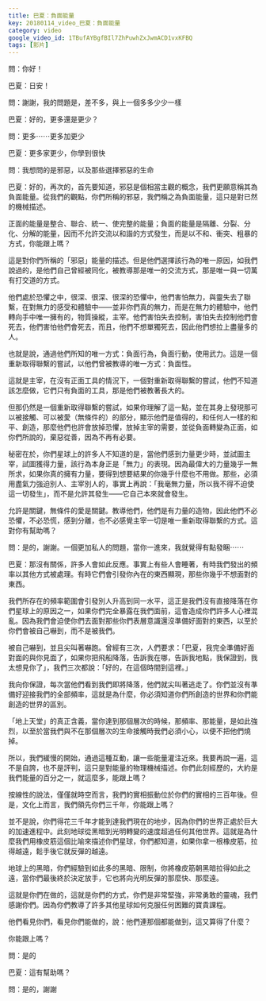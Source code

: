 ```yaml
---
title: 巴夏：負面能量
key: 20180114_video_巴夏：負面能量
category: video
google_video_id: 1TBufAYBgfBIl7ZhPuwhZxJwmACD1vxKFBQ
tags: [影片]
---
```


問：你好！

巴夏：日安！

問：謝謝，我的問題是，差不多，與上一個多多少少一樣

巴夏：好的，更多還是更少？

問：更多⋯⋯更多加更少

巴夏：更多家更少，你學到很快

問：我想問的是邪惡，以及那些選擇邪惡的生命

巴夏：好的，再次的，首先要知道，邪惡是個相當主觀的概念，我們更願意稱其為負面能量。從我們的觀點，你們所稱的邪惡，我們稱之為負面能量，這只是對已然的機械描述。

正面的能量是整合、聯合、統一、使完整的能量；負面的能量是隔離、分裂、分化、分解的能量，因而不允許交流以和諧的方式發生，而是以不和、衝突、粗暴的方式，你能跟上嗎？

這是對你們所稱的「邪惡」能量的描述。但是他們選擇該行為的唯一原因，如我們說過的，是他們自己曾經被同化，被教導那是唯一的交流方式，那是唯一與一切萬有打交道的方式。

他們處於恐懼之中，很深、很深、很深的恐懼中，他們害怕無力，與靈失去了聯繫，在對無力的感受和體驗中——並非你們真的無力，而是在無力的體驗中，他們轉向手中唯一擁有的，物質操縱，主宰。他們害怕失去控制，害怕失去控制他們會死去，他們害怕他們會死去，而且，他們不想單獨死去，因此他們想拉上盡量多的人。

也就是說，通過他們所知的唯一方式：負面行為，負面行動，使用武力。這是一個重新取得聯繫的嘗試，以他們曾被教導的唯一方式：負面性。

這就是主宰，在沒有正面工具的情況下，一個對重新取得聯繫的嘗試，他們不知道該怎麼做，它們只有負面的工具，那是他們被教著長大的。

但那仍然是一個重新取得聯繫的嘗試，如果你理解了這一點，並在其身上發現那可以被接觸、可以被愛（無條件的）的部分，顯示他們是值得的，和任何人一樣的和平、創造，那麼他們也許會放掉恐懼，放掉主宰的需要，並從負面轉變為正面，如你們所說的，棄惡從善，因為不再有必要。

秘密在於，你們星球上的許多人不知道的是，當他們感到力量更少時，並試圖主宰，試圖獲得力量，該行為本身正是「無力」的表現。因為最偉大的力量幾乎一無所求，如果你真的擁有力量，要得到想要結果的你幾乎什麼也不用做。那些，必須用盡氣力強迫別人、主宰別人的，事實上再說：「我毫無力量，所以我不得不迫使這一切發生」，而不是允許其發生——它自己本來就會發生。

允許是關鍵，無條件的愛是關鍵。教導他們，他們是有力量的造物，因此他們不必恐懼，不必恐慌，感到分離，也不必感覺主宰一切是唯一重新取得聯繫的方式。這對你有幫助嗎？

問：是的，謝謝。一個更加私人的問題，當你一進來，我就覺得有點發睏⋯⋯

巴夏：那沒有關係，許多人會如此反應。事實上有些人會睡著，有時我們發出的頻率以其他方式被處理。有時它們會引發你內在的東西顯現，那些你幾乎不想面對的東西。

我們所存在的頻率範圍會引發別人升高到同一水平，這正是我們沒有直接降落在你們星球上的原因之一，如果你們完全暴露在我們面前，這會造成你們許多人心裡混亂。因為我們會迫使你們去面對那些你們表層意識還沒準備好面對的東西，以至於你們會被自己嚇到，而不是被我們。

被自己嚇到，並且尖叫著嚇跑。曾經有三次，人們要求：「巴夏，我完全準備好面對面的與你見面了，如果你把飛船降落，告訴我在哪，告訴我地點，我保證到，我太想見你了」，我們三次都說：「好的，在這個時間到這裡。」

我向你保證，每次當他們看到我們即將降落，他們就尖叫著逃走了。你們並沒有準備好迎接我們的全部頻率，這就是為什麼，你必須知道你們所創造的世界和你們能創造的世界的區別。

「地上天堂」的真正含義，當你達到那個層次的時候，那頻率、那能量，是如此強烈，以至於當我們與不在那個層次的生命接觸時我們必須小心，以便不把他們燒掉。

所以，我們緩慢的開始，通過這種互動，讓一些能量灌注近來。我要再說一遍，這不是自誇，也不是評判，這只是對能量的物理機械描述。你們此刻經歷的，大約是我們能量的百分之一，就這麼多，能跟上嗎？

按線性的說法，僅僅就時空而言，我們的實相振動位於你們的實相的三百年後。但是，文化上而言，我們領先你們三千年，你能跟上嗎？

並不是說，你們得花三千年才能到達我們現在的地步，因為你們的世界正處於巨大的加速進程中。此刻地球從黑暗到光明轉變的速度超過任何其他世界。這就是為什麼我們用橡皮筋這個比喻來描述你們星球，你們都知道，如果你拿一根橡皮筋，拉得越遠，鬆手後它就反彈的越遠。

地球上的黑暗，你們經驗到如此多的黑暗、限制，你將橡皮筋朝黑暗拉得如此之遠，當你們最後終於決定放手，它也將向光明反彈的那麼快、那麼遠。

這就是你們在做的，這就是你們的方式，你們是非常堅強，非常勇敢的靈魂，我們感謝你們。因為你們教導了許多其他星球如何克服任何困難的寶貴課程。

他們看見你們，看見你們能做的，說：他們連那個都能做到，這又算得了什麼？

你能跟上嗎？

問：是的

巴夏：這有幫助嗎？

問：是的，謝謝
